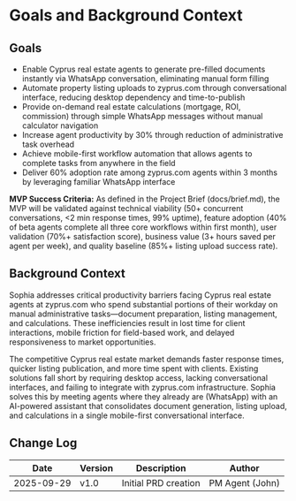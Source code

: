 # Goals and Background Context

## Goals

- Enable Cyprus real estate agents to generate pre-filled documents instantly via WhatsApp conversation, eliminating manual form filling
- Automate property listing uploads to zyprus.com through conversational interface, reducing desktop dependency and time-to-publish
- Provide on-demand real estate calculations (mortgage, ROI, commission) through simple WhatsApp messages without manual calculator navigation
- Increase agent productivity by 30% through reduction of administrative task overhead
- Achieve mobile-first workflow automation that allows agents to complete tasks from anywhere in the field
- Deliver 60% adoption rate among zyprus.com agents within 3 months by leveraging familiar WhatsApp interface

**MVP Success Criteria:** As defined in the Project Brief (docs/brief.md), the MVP will be validated against technical viability (50+ concurrent conversations, <2 min response times, 99% uptime), feature adoption (40% of beta agents complete all three core workflows within first month), user validation (70%+ satisfaction score), business value (3+ hours saved per agent per week), and quality baseline (85%+ listing upload success rate).

## Background Context

Sophia addresses critical productivity barriers facing Cyprus real estate agents at zyprus.com who spend substantial portions of their workday on manual administrative tasks—document preparation, listing management, and calculations. These inefficiencies result in lost time for client interactions, mobile friction for field-based work, and delayed responsiveness to market opportunities.

The competitive Cyprus real estate market demands faster response times, quicker listing publication, and more time spent with clients. Existing solutions fall short by requiring desktop access, lacking conversational interfaces, and failing to integrate with zyprus.com infrastructure. Sophia solves this by meeting agents where they already are (WhatsApp) with an AI-powered assistant that consolidates document generation, listing upload, and calculations in a single mobile-first conversational interface.

## Change Log

| Date | Version | Description | Author |
|------|---------|-------------|--------|
| 2025-09-29 | v1.0 | Initial PRD creation | PM Agent (John) |
